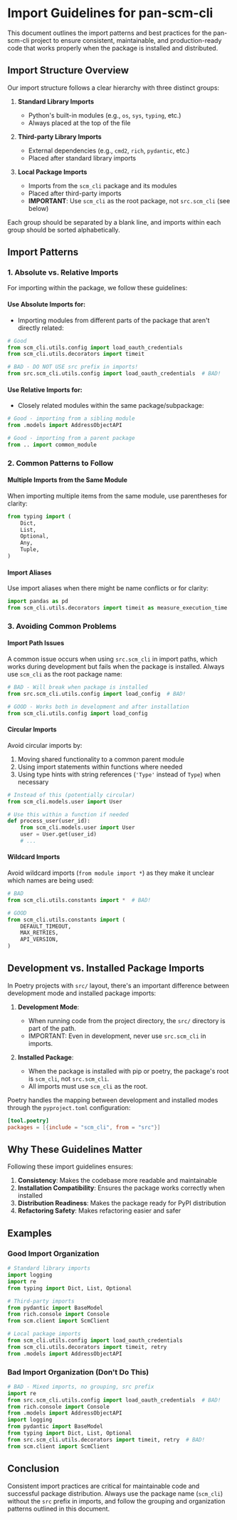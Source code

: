 # Import Guidelines for pan-scm-cli

This document outlines the import patterns and best practices for the pan-scm-cli project to ensure consistent, maintainable, and production-ready code that works properly when the package is installed and distributed.

## Import Structure Overview

Our import structure follows a clear hierarchy with three distinct groups:

1. **Standard Library Imports**
   - Python's built-in modules (e.g., `os`, `sys`, `typing`, etc.)
   - Always placed at the top of the file

2. **Third-party Library Imports**
   - External dependencies (e.g., `cmd2`, `rich`, `pydantic`, etc.)
   - Placed after standard library imports

3. **Local Package Imports**
   - Imports from the `scm_cli` package and its modules
   - Placed after third-party imports
   - **IMPORTANT**: Use `scm_cli` as the root package, not `src.scm_cli` (see below)

Each group should be separated by a blank line, and imports within each group should be sorted alphabetically.

## Import Patterns

### 1. Absolute vs. Relative Imports

For importing within the package, we follow these guidelines:

#### Use Absolute Imports for:

- Importing modules from different parts of the package that aren't directly related:

```python
# Good
from scm_cli.utils.config import load_oauth_credentials
from scm_cli.utils.decorators import timeit

# BAD - DO NOT USE src prefix in imports!
from src.scm_cli.utils.config import load_oauth_credentials  # BAD!
```

#### Use Relative Imports for:

- Closely related modules within the same package/subpackage:

```python
# Good - importing from a sibling module
from .models import AddressObjectAPI

# Good - importing from a parent package
from .. import common_module
```

### 2. Common Patterns to Follow

#### Multiple Imports from the Same Module

When importing multiple items from the same module, use parentheses for clarity:

```python
from typing import (
    Dict, 
    List, 
    Optional, 
    Any, 
    Tuple,
)
```

#### Import Aliases

Use import aliases when there might be name conflicts or for clarity:

```python
import pandas as pd
from scm_cli.utils.decorators import timeit as measure_execution_time
```

### 3. Avoiding Common Problems

#### Import Path Issues

A common issue occurs when using `src.scm_cli` in import paths, which works during development but fails when the package is installed. Always use `scm_cli` as the root package name:

```python
# BAD - Will break when package is installed
from src.scm_cli.utils.config import load_config  # BAD!

# GOOD - Works both in development and after installation
from scm_cli.utils.config import load_config
```

#### Circular Imports

Avoid circular imports by:
1. Moving shared functionality to a common parent module
2. Using import statements within functions where needed
3. Using type hints with string references (`'Type'` instead of `Type`) when necessary

```python
# Instead of this (potentially circular)
from scm_cli.models.user import User

# Use this within a function if needed
def process_user(user_id):
    from scm_cli.models.user import User
    user = User.get(user_id)
    # ...
```

#### Wildcard Imports

Avoid wildcard imports (`from module import *`) as they make it unclear which names are being used:

```python
# BAD
from scm_cli.utils.constants import *  # BAD!

# GOOD
from scm_cli.utils.constants import (
    DEFAULT_TIMEOUT, 
    MAX_RETRIES,
    API_VERSION,
)
```

## Development vs. Installed Package Imports

In Poetry projects with `src/` layout, there's an important difference between development mode and installed package imports:

1. **Development Mode**: 
   - When running code from the project directory, the `src/` directory is part of the path.
   - IMPORTANT: Even in development, never use `src.scm_cli` in imports.

2. **Installed Package**:
   - When the package is installed with pip or poetry, the package's root is `scm_cli`, not `src.scm_cli`.
   - All imports must use `scm_cli` as the root.

Poetry handles the mapping between development and installed modes through the `pyproject.toml` configuration:

```toml
[tool.poetry]
packages = [{include = "scm_cli", from = "src"}]
```

## Why These Guidelines Matter

Following these import guidelines ensures:

1. **Consistency**: Makes the codebase more readable and maintainable
2. **Installation Compatibility**: Ensures the package works correctly when installed
3. **Distribution Readiness**: Makes the package ready for PyPI distribution
4. **Refactoring Safety**: Makes refactoring easier and safer

## Examples

### Good Import Organization

```python
# Standard library imports
import logging
import re
from typing import Dict, List, Optional

# Third-party imports
from pydantic import BaseModel
from rich.console import Console
from scm.client import ScmClient

# Local package imports
from scm_cli.utils.config import load_oauth_credentials
from scm_cli.utils.decorators import timeit, retry
from .models import AddressObjectAPI
```

### Bad Import Organization (Don't Do This)

```python
# BAD - Mixed imports, no grouping, src prefix
import re
from src.scm_cli.utils.config import load_oauth_credentials  # BAD!
from rich.console import Console
from .models import AddressObjectAPI
import logging
from pydantic import BaseModel
from typing import Dict, List, Optional
from src.scm_cli.utils.decorators import timeit, retry  # BAD!
from scm.client import ScmClient
```

## Conclusion

Consistent import practices are critical for maintainable code and successful package distribution. Always use the package name (`scm_cli`) without the `src` prefix in imports, and follow the grouping and organization patterns outlined in this document.